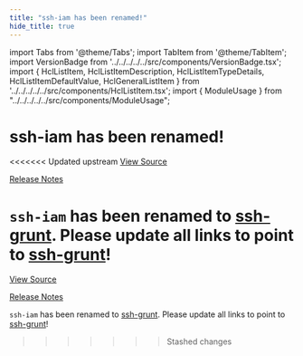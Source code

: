 ```yaml
---
title: "ssh-iam has been renamed!"
hide_title: true
---
```


import Tabs from '@theme/Tabs';
import TabItem from '@theme/TabItem';
import VersionBadge from '../../../../../src/components/VersionBadge.tsx';
import { HclListItem, HclListItemDescription, HclListItemTypeDetails, HclListItemDefaultValue, HclGeneralListItem } from '../../../../../src/components/HclListItem.tsx';
import { ModuleUsage } from "../../../../../src/components/ModuleUsage";

<VersionBadge repoTitle="Security Modules" version="0.67.8" lastModifiedVersion="0.13.0"/>

# ssh-iam has been renamed!

<<<<<<< Updated upstream
<a href="https://github.com/tnn-gruntwork-io/terraform-aws-security/tree/v0.67.8/modules/ssh-iam" className="link-button" title="View the source code for this module in GitHub.">View Source</a>

<a href="https://github.com/tnn-gruntwork-io/terraform-aws-security/releases/tag/v0.13.0" className="link-button" title="Release notes for only versions which impacted this module.">Release Notes</a>

`ssh-iam` has been renamed to [ssh-grunt](https://github.com/tnn-gruntwork-io/terraform-aws-security/tree/v0.67.8/modules/ssh-grunt). Please update all links to point to
[ssh-grunt](https://github.com/tnn-gruntwork-io/terraform-aws-security/tree/v0.67.8/modules/ssh-grunt)!
=======
<a href="https://github.com/tnn-gruntwork-io/terraform-aws-security/tree/v0.67.8/modules/ssh-iam" className="link-button" title="View the source code for this module in GitHub.">View Source</a>

<a href="https://github.com/tnn-gruntwork-io/terraform-aws-security/releases/tag/v0.13.0" className="link-button" title="Release notes for only versions which impacted this module.">Release Notes</a>

`ssh-iam` has been renamed to [ssh-grunt](https://github.com/tnn-gruntwork-io/terraform-aws-security/tree/v0.67.8/modules/ssh-grunt). Please update all links to point to
[ssh-grunt](https://github.com/tnn-gruntwork-io/terraform-aws-security/tree/v0.67.8/modules/ssh-grunt)!
>>>>>>> Stashed changes


<!-- ##DOCS-SOURCER-START
{
  "originalSources": [
<<<<<<< Updated upstream
    "https://github.com/tnn-gruntwork-io/terraform-aws-security/tree/v0.67.8/modules/ssh-iam/readme.md",
    "https://github.com/tnn-gruntwork-io/terraform-aws-security/tree/v0.67.8/modules/ssh-iam/variables.tf",
    "https://github.com/tnn-gruntwork-io/terraform-aws-security/tree/v0.67.8/modules/ssh-iam/outputs.tf"
=======
    "https://github.com/tnn-gruntwork-io/terraform-aws-security/tree/v0.67.8/modules/ssh-iam/readme.md",
    "https://github.com/tnn-gruntwork-io/terraform-aws-security/tree/v0.67.8/modules/ssh-iam/variables.tf",
    "https://github.com/tnn-gruntwork-io/terraform-aws-security/tree/v0.67.8/modules/ssh-iam/outputs.tf"
>>>>>>> Stashed changes
  ],
  "sourcePlugin": "module-catalog-api",
  "hash": "14bea5849505e3ff268318539448dc7a"
}
##DOCS-SOURCER-END -->

